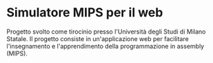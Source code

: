 # Simulatore MIPS per il web
Progetto svolto come tirocinio presso l'Università degli Studi di Milano Statale. Il progetto consiste in un'applicazione web per facilitare l'insegnamento e l'apprendimento della programmazione in assembly (MIPS).

